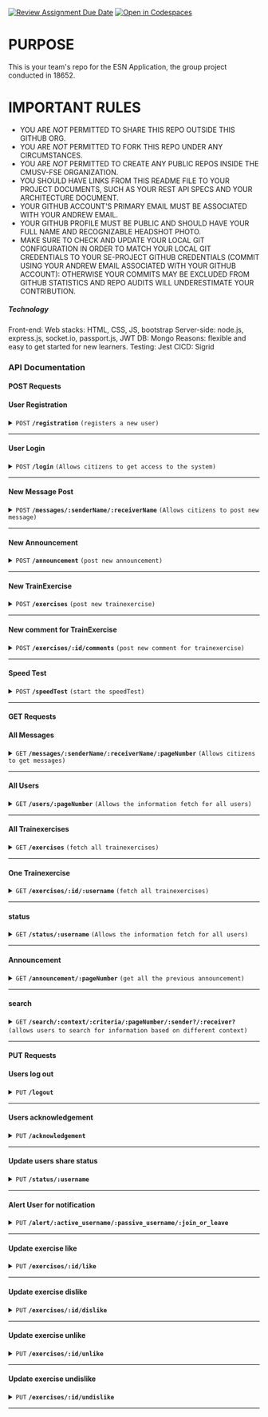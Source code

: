 [![Review Assignment Due Date](https://classroom.github.com/assets/deadline-readme-button-24ddc0f5d75046c5622901739e7c5dd533143b0c8e959d652212380cedb1ea36.svg)](https://classroom.github.com/a/Yf9tAXk0)
[![Open in Codespaces](https://classroom.github.com/assets/launch-codespace-7f7980b617ed060a017424585567c406b6ee15c891e84e1186181d67ecf80aa0.svg)](https://classroom.github.com/open-in-codespaces?assignment_repo_id=13462505)

# PURPOSE

This is your team's repo for the ESN Application, the group project conducted in 18652.

# IMPORTANT RULES

- YOU ARE *NOT* PERMITTED TO SHARE THIS REPO OUTSIDE THIS GITHUB ORG.
- YOU ARE *NOT* PERMITTED TO FORK THIS REPO UNDER ANY CIRCUMSTANCES.
- YOU ARE *NOT* PERMITTED TO CREATE ANY PUBLIC REPOS INSIDE THE CMUSV-FSE ORGANIZATION.
- YOU SHOULD HAVE LINKS FROM THIS README FILE TO YOUR PROJECT DOCUMENTS, SUCH AS YOUR REST API SPECS AND YOUR ARCHITECTURE DOCUMENT.
- YOUR GITHUB ACCOUNT'S PRIMARY EMAIL MUST BE ASSOCIATED WITH YOUR ANDREW EMAIL.
- YOUR GITHUB PROFILE MUST BE PUBLIC AND SHOULD HAVE YOUR FULL NAME AND RECOGNIZABLE HEADSHOT PHOTO.
- MAKE SURE TO CHECK AND UPDATE YOUR LOCAL GIT CONFIGURATION IN ORDER TO MATCH YOUR LOCAL GIT CREDENTIALS TO YOUR SE-PROJECT GITHUB CREDENTIALS (COMMIT USING YOUR ANDREW EMAIL ASSOCIATED WITH YOUR GITHUB ACCOUNT): OTHERWISE YOUR COMMITS MAY BE EXCLUDED FROM GITHUB STATISTICS AND REPO AUDITS WILL UNDERESTIMATE YOUR CONTRIBUTION.

##### Technology

Front-end: Web stacks: HTML, CSS, JS, bootstrap
Server-side: node.js, express.js, socket.io, passport.js, JWT
DB: Mongo
Reasons: flexible and easy to get started for new learners.
Testing: Jest
CICD: Sigrid

### API Documentation

#### POST Requests

#### User Registration

<details>
 <summary><code>POST</code> <code><b>/registration</b></code> <code>(registers a new user)</code></summary>

##### Parameters

> | name      | type       | data type | description                      |
> |-----------|------------|-----------|----------------------------------|
> | `username`| required   | string    | Username of the new user         |
> | `password`| required   | string    | Password for the new user account|
> | `status`  | optional   | string    | Status of the new user           |
> | `role`    | optional   | string    | Role assigned to the new user    |

##### Responses

> | http code | content-type              | response                                            |
> |-----------|---------------------------|-----------------------------------------------------|
> | `201`     | `text/html; charset=utf-8`| `User registered successfully`                      |
> | `500`     | `text/plain;charset=UTF-8`| `Error registering new user`                        |

</details>

---


#### User Login

<details>
 <summary><code>POST</code> <code><b>/login</b></code> <code>(Allows citizens to get access to the system)</code></summary>

##### Parameters

> | name      | type      | data type | description                 |
> |-----------|-----------|-----------|-----------------------------|
> | username  | required  | string    | User's unique username      |
> | password  | required  | string    | User's password             |

##### Responses

> | http code | content-type                 | response                                      |
> |-----------|------------------------------|-----------------------------------------------|
> | `200`     | `application/json`           | `{ "token": "jwt_token"}` |
> | `401`     | `application/json`           | `{"error": "Invalid credentials"}` |
> | `500`     | `application/json`           | `{"error": "Internal server error"}` |

</details>

---


#### New Message Post

<details>
 <summary><code>POST</code> <code><b>/messages/:senderName/:receiverName</b></code> <code>(Allows citizens to post new message)</code></summary>

##### Parameters: e.g./messages/{userA}/{userB}

> | name      | type      | data type | description                 |
> |-----------|-----------|-----------|-----------------------------|
> | senderName  | required  | string    | sender's unique username      |
> | receiverName   | required  | string    | receiver 's unique username        |
>

##### Req.body Field:

> | name      | type      | data type | description                 |
> |-----------|-----------|-----------|-----------------------------|
> | username   | required  | string    | sender's name          |
> | content    | required  | string    | message content for posting        |
> | timestamp  | required  | Date      | time when posting         |
> | status     | required  | string    | status when posting         |
> | receiver   | required  | string    | receiver's name        |

##### Responses

> | http code | content-type                 | response                                      |
> |-----------|------------------------------|-----------------------------------------------|
> | `200`     | `text/plain;charset=UTF-8`   | `post successfully`                           |                         
> | `500`     | `text/plain;charset=UTF-8`   | `Internal server error`                       |


</details>

---


#### New Announcement

<details>
 <summary><code>POST</code> <code><b>/announcement</b></code> <code>(post new announcement)</code></summary>

##### Parameters

> | name      | type       | data type | description                      |
> |-----------|------------|-----------|----------------------------------|
> | `username`| required   | string    | Username of the new user         |
> | `text`| required   | string    | Password for the new user account|
> | `timestamp`  | required   | Date    | times when posting          |


##### Responses

> | http code | content-type              | response                                            |
> |-----------|---------------------------|-----------------------------------------------------|
> | `201`     | `text/html; charset=utf-8`| `User post announcement successfully`                      |
> | `500`     | `text/plain;charset=UTF-8`| `Error posting new announcement`                        |

</details>

---

#### New TrainExercise

<details>
 <summary><code>POST</code> <code><b>/exercises</b></code> <code>(post new trainexercise)</code></summary>

##### Parameters

> | name      | type       | data type | description                      |
> |-----------|------------|-----------|----------------------------------|
> | `title`| required   | string    | Title of the new trainexercise         |
> | `author`| required   | string    | Author of the new trainexercise|
> | `videoLink`| string    | Video link of the new trainexercise|
> | `timestamp`| Date    | times when posting|


##### Responses

> | http code | content-type              | response                                            |
> |-----------|---------------------------|-----------------------------------------------------|
> | `201`     | `text/html; charset=utf-8`| `User post trainexercise successfully`                      |
> | `500`     | `text/plain;charset=UTF-8`| `Error posting new trainexercise`                        |

</details>

---

#### New comment for TrainExercise

<details>
 <summary><code>POST</code> <code><b>/exercises/:id/comments</b></code> <code>(post new comment for trainexercise)</code></summary>

##### Parameters

> | name      | type       | data type | description                      |
> |-----------|------------|-----------|----------------------------------|
> | `content`| required   | string    | content of the comment         |
> | `commentator`| required   | string    | Commentator of the new trainexercise|
> | `timestamp`  | required   | Date    | times when posting          |


##### Responses

> | http code | content-type              | response                                            |
> |-----------|---------------------------|-----------------------------------------------------|
> | `201`     | `text/html; charset=utf-8`| `User post comment successfully`                      |
> | `500`     | `text/plain;charset=UTF-8`| `Error posting new comment`                        |

</details>

---


#### Speed Test

<details>
 <summary><code>POST</code> <code><b>/speedTest</b></code> <code>(start the speedTest)</code></summary>

##### Parameters

##### Responses

> | http code | content-type                 | response                                      |
> |-----------|------------------------------|-----------------------------------------------|
> | `200`     | `text/plain;charset=UTF-8`   | `SpeedTest start successfully `                   |                         
> | `500`     | `text/plain;charset=UTF-8`   | `Internal Server Error`                       |

</details>

---

#### GET Requests
#### All Messages

<details>
 <summary><code>GET</code> <code><b>/messages/:senderName/:receiverName/:pageNumber</b></code> <code>(Allows citizens to get messages)</code></summary>

##### Parameters: e.g./messages/{userA}/{userB}/{1}


##### Responses

> | http code | content-type                 | response                                      |
> |-----------|------------------------------|-----------------------------------------------|
> | `200`     | `text/plain;charset=UTF-8`   | `get messages successfully`                   |                         
> | `500`     | `text/plain;charset=UTF-8`   | `Internal server error`                       |
</details>

---
#### All Users

<details>
 <summary><code>GET</code> <code><b>/users/:pageNumber</b></code> <code>(Allows the information fetch for all users)</code></summary>

##### Parameters: e.g.users/{1}



##### Responses

> | http code | content-type                 | response                                      |
> |-----------|------------------------------|-----------------------------------------------|
> | `200`     | `text/plain;charset=UTF-8`   | `get users successfully`                   |                         
> | `500`     | `text/plain;charset=UTF-8`   | `Internal server error`                       |
</details>

---

#### All Trainexercises

<details>
 <summary><code>GET</code> <code><b>/exercises</b></code> <code>(fetch all trainexercises)</code></summary>



##### Responses

> | http code | content-type                 | response                                      |
> |-----------|------------------------------|-----------------------------------------------|
> | `200`     | `text/plain;charset=UTF-8`   | `get exercises successfully`                   |                         
> | `500`     | `text/plain;charset=UTF-8`   | `get exercises error`                       |
</details>

---

#### One Trainexercise

<details>
 <summary><code>GET</code> <code><b>/exercises/:id/:username</b></code> <code>(fetch all trainexercises)</code></summary>

##### Parameters: e.g.exercise/123456/testuser

##### Responses

> | http code | content-type                 | response                                      |
> |-----------|------------------------------|-----------------------------------------------|
> | `200`     | `text/plain;charset=UTF-8`   | `get one exercise successfully`                   |
> |`404`      |   `text/plain;charset=UTF-8` |`User not found` or  `exercise not found`|                  
> | `500`     | `text/plain;charset=UTF-8`   | `get one exercise error`                       |
</details>

---

#### status

<details>
 <summary><code>GET</code> <code><b>/status/:username</b></code> <code>(Allows the information fetch for all users)</code></summary>


##### Parameters: e.g./status/{userA}


##### Responses

> | http code | content-type                 | response                                      |
> |-----------|------------------------------|-----------------------------------------------|
> | `200`     | `text/plain;charset=UTF-8`   | `get user status successfully`                   |                         
> | `500`     | `text/plain;charset=UTF-8`   | `Internal server error`                       |
</details>

---

#### Announcement

<details>
 <summary><code>GET</code> <code><b>/announcement/:pageNumber</b></code> <code>(get all the previous announcement)</code></summary>


##### Parameters: e.g.announcement/{1}


##### Responses

> | http code | content-type                 | response                                      |
> |-----------|------------------------------|-----------------------------------------------|
> | `200`     | `text/plain;charset=UTF-8`   | `get announcement successfully`                   |                         
> | `500`     | `text/plain;charset=UTF-8`   | `Internal server error`                       |
</details>

---

#### search

<details>
 <summary><code>GET</code> <code><b>/search/:context/:criteria/:pageNumber/:sender?/:receiver?</b></code> <code>(allows users to search for information based on different context)</code></summary>


##### Parameters: e.g./search/privateMessage/111/1/1111/simon


##### Responses

> | http code | content-type                 | response                                      |
> |-----------|------------------------------|-----------------------------------------------|
> | `200`     | `text/plain;charset=UTF-8`   | `search successfully`                   |                         
> | `500`     | `text/plain;charset=UTF-8`   | `Internal server error`                       |
</details>

---

#### PUT Requests

#### Users log out

<details>
 <summary><code>PUT</code> <code><b>/logout</b></code> <code></code></summary>

##### Parameters


##### Responses

> | http code | content-type                 | response                                      |
> |-----------|------------------------------|-----------------------------------------------|
> | `200`     | `text/plain;charset=UTF-8`   | `User logs out successfully`                   | 
> | `404`     | `text/plain;charset=UTF-8`   | `User not found during logout`                   |                         
> | `500`     | `text/plain;charset=UTF-8`   | `Error logout`                       |
</details>

---

#### Users acknowledgement

<details>
 <summary><code>PUT</code> <code><b>/acknowledgement</b></code> <code></code></summary>

##### Parameters


##### Responses

> | http code | content-type                 | response                                      |
> |-----------|------------------------------|-----------------------------------------------|
> | `200`     | `text/plain;charset=UTF-8`   | `User acknowledged successfully`                   |
> | `404`     | `text/plain;charset=UTF-8`   | `User not found during acknowledgement`                   |                          
> | `500`     | `text/plain;charset=UTF-8`   | `Error acknowledgement`                       |
</details>

---

#### Update users share status

<details>
 <summary><code>PUT</code> <code><b>/status/:username</b></code> <code></code></summary>

##### Parameters: e.g. /status/${userA}
> | name      | type      | data type | description                 |
> |-----------|-----------|-----------|-----------------------------|
> | username  | required  | string    | the user that we want status from     |
>
> 
##### Req.body Field:

> | name      | type      | data type | description                 |
> |-----------|-----------|-----------|-----------------------------|
> | timestamp  | required  | Date      | time when updating         |
> | status     | required  | string    | status for updating         |



##### Responses

> | http code | content-type                 | response                                      |
> |-----------|------------------------------|-----------------------------------------------|
> | `200`     | `text/plain;charset=UTF-8`   | `User status updated successfully`                   | 
> | `404`     | `text/plain;charset=UTF-8`   | `User not found during status update`                   |                         
> | `500`     | `text/plain;charset=UTF-8`   | `Error updating status`                       |
</details>

---


#### Alert User for notification

<details>
 <summary><code>PUT</code> <code><b>/alert/:active_username/:passive_username/:join_or_leave</b></code> <code></code></summary>

##### Parameters: e.g. /alert/{userA}/{userB}/‘join'
> | name      | type      | data type | description                 |
> |-----------|-----------|-----------|-----------------------------|
> | active_username  | required  | string    | the user that send the message     |
> | passive_username  | required  | string    | the user that receive the message     |
> | join_or_leave  | required  | string    | to show or make the alert disappear     |

##### Responses

> | http code | content-type                 | response                                      |
> |-----------|------------------------------|-----------------------------------------------|
> | `200`     | `text/plain;charset=UTF-8`   | `User check updated successfully`                   |                          
> | `500`     | `text/plain;charset=UTF-8`   | `Error updating status`                       |
</details>

---

#### Update exercise like

<details>
 <summary><code>PUT</code> <code><b>/exercises/:id/like</b></code> <code></code></summary>

##### Responses

> | http code | content-type                 | response                                      |
> |-----------|------------------------------|-----------------------------------------------|
> | `200`     | `text/plain;charset=UTF-8`   | ` updated like  successfully`                   |
>  |`404`      |   `text/plain;charset=UTF-8` |`User not found` or  `exercise not found`|                         
> | `500`     | `text/plain;charset=UTF-8`   | `Error updating like `                       |
</details>

---

#### Update exercise dislike

<details>
 <summary><code>PUT</code> <code><b>/exercises/:id/dislike</b></code> <code></code></summary>

##### Responses

> | http code | content-type                 | response                                      |
> |-----------|------------------------------|-----------------------------------------------|
> | `200`     | `text/plain;charset=UTF-8`   | ` updated dislike successfully`                   |
> |`404`      |   `text/plain;charset=UTF-8` |`User not found` or  `exercise not found`|                             
> | `500`     | `text/plain;charset=UTF-8`   | `Error updating dislike`                       |
</details>

---
#### Update exercise unlike

<details>
 <summary><code>PUT</code> <code><b>/exercises/:id/unlike</b></code> <code></code></summary>

##### Responses

> | http code | content-type                 | response                                      |
> |-----------|------------------------------|-----------------------------------------------|
> | `200`     | `text/plain;charset=UTF-8`   | ` updated unlike  successfully`                   |
>  |`404`      |   `text/plain;charset=UTF-8` |`User not found` or  `exercise not found`|                         
> | `500`     | `text/plain;charset=UTF-8`   | `Error updating like `                       |
</details>

---

#### Update exercise undislike

<details>
 <summary><code>PUT</code> <code><b>/exercises/:id/undislike</b></code> <code></code></summary>

##### Responses

> | http code | content-type                 | response                                      |
> |-----------|------------------------------|-----------------------------------------------|
> | `200`     | `text/plain;charset=UTF-8`   | ` updated undislike successfully`                   |
> |`404`      |   `text/plain;charset=UTF-8` |`User not found` or  `exercise not found`|                             
> | `500`     | `text/plain;charset=UTF-8`   | `Error updating undislike`                       |
</details>

---
